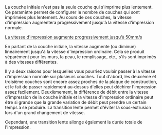 La couche initiale n'est pas la seule couche qui s'imprime plus lentement. Ce paramètre permet de configurer le nombre de couches qui sont imprimées plus lentement. Au cours de ces couches, la vitesse d'impression augmentera progressivement jusqu'à la vitesse d'impression normale.

[La vitesse d'impression augmente progressivement jusqu'à 50mm/s](../images/speed_slowdown_layers_fr.svg)

En partant de la couche initiale, la vitesse augmente (ou diminue) linéairement jusqu'à la vitesse d'impression ordinaire. Cela se produit séparément pour les murs, la peau, le remplissage, etc., s'ils sont imprimés à des vitesses différentes.

Il y a deux raisons pour lesquelles vous pourriez vouloir passer à la vitesse d'impression normale sur plusieurs couches. Tout d'abord, les deuxième et troisième couches sont encore assez proches de la plaque de construction, et le fait de passer rapidement au-dessus d'elles peut déchirer l'impression assez facilement. Deuxièmement, la différence de débit entre la vitesse d'impression de la couche initiale et la vitesse d'impression ordinaire peut être si grande que la grande variation de débit peut prendre un certain temps à se produire. La transition lente permet d'éviter la sous-extrusion lors d'un grand changement de vitesse.

Cependant, une transition lente allonge également la durée totale de l'impression.
